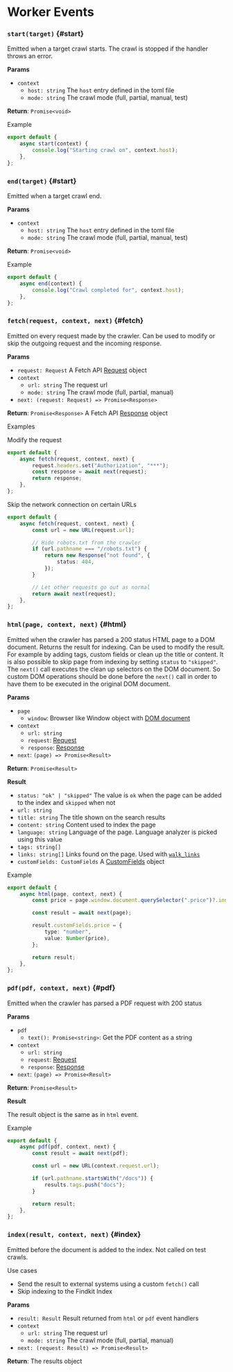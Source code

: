 # Worker Events

### `start(target)` {#start}

Emitted when a target crawl starts. The crawl is stopped if the handler throws
an error.

**Params**

- `context`
  - `host: string` The `host` entry defined in the toml file
  - `mode: string` The crawl mode (full, partial, manual, test)

**Return**: `Promise<void>`

Example

```ts
export default {
	async start(context) {
		console.log("Starting crawl on", context.host);
	},
};
```

### `end(target)` {#start}

Emitted when a target crawl end.

**Params**

- `context`
  - `host: string` The `host` entry defined in the toml file
  - `mode: string` The crawl mode (full, partial, manual, test)

**Return**: `Promise<void>`

Example

```ts
export default {
	async end(context) {
		console.log("Crawl completed for", context.host);
	},
};
```

### `fetch(request, context, next)` {#fetch}

Emitted on every request made by the crawler. Can be used to modify or skip the
outgoing request and the incoming response.

**Params**

- `request: Request` A Fetch API [Request][request] object
- `context`
  - `url: string` The request url
  - `mode: string` The crawl mode (full, partial, manual)
- `next: (request: Request) => Promise<Response>`

**Return**: `Promise<Response>` A Fetch API [Response][response] object

Examples

Modify the request

```ts
export default {
	async fetch(request, context, next) {
		request.headers.set("Authorization", "***");
		const response = await next(request);
		return response;
	},
};
```

Skip the network connection on certain URLs

```ts
export default {
	async fetch(request, context, next) {
		const url = new URL(request.url);

		// Hide robots.txt from the crawler
		if (url.pathname === "/robots.txt") {
			return new Response("not found", {
				status: 404,
			});
		}

		// Let other requests go out as normal
		return await next(request);
	},
};
```

### `html(page, context, next)` {#html}

Emitted when the crawler has parsed a 200 status HTML page to a DOM document.
Returns the result for indexing. Can be used to modify the result. For example
by adding tags, custom fields or clean up the title or content. It is also possible
to skip page from indexing by setting `status` to `"skipped"`. The `next()` call
executes the clean up selectors on the DOM document. So custom DOM operations should
be done before the `next()` call in order to have them to be executed in the original
DOM document.

**Params**

- `page`
  - `window`: Browser like Window object with [DOM document](https://developer.mozilla.org/en-US/docs/Web/API/Document)
- `context`
  - `url: string`
  - `request`: [Request][request]
  - `response`: [Response][response]
- `next`: `(page) => Promise<Result>`

**Return**: `Promise<Result>`

**Result**

- `status: "ok" | "skipped"` The value is `ok` when the page can be added to the index and `skipped` when not
- `url: string`
- `title: string` The title shown on the search results
- `content: string` Content used to index the page
- `language: string` Language of the page. Language analyzer is picked using this value
- `tags: string[]`
- `links: string[]` Links found on the page. Used with [`walk_links`](/toml/options#walk_links)
- `customFields: CustomFields` A [CustomFields](/crawler/meta-tag#customFields) object

Example

```ts
export default {
	async html(page, context, next) {
		const price = page.window.document.querySelector(".price")?.innerText;

		const result = await next(page);

		result.customFields.price = {
			type: "number",
			value: Number(price),
		};

		return result;
	},
};
```

### `pdf(pdf, context, next)` {#pdf}

Emitted when the crawler has parsed a PDF request with 200 status

**Params**

- `pdf`
  - `text(): Promise<string>`: Get the PDF content as a string
- `context`
  - `url: string`
  - `request`: [Request][request]
  - `response`: [Response][response]
- `next`: `(page) => Promise<Result>`

**Return**: `Promise<Result>`

**Result**

The result object is the same as in `html` event.

Example

```ts
export default {
	async pdf(pdf, context, next) {
		const result = await next(pdf);

		const url = new URL(context.request.url);

		if (url.pathname.startsWith("/docs")) {
			results.tags.push("docs");
		}

		return result;
	},
};
```

### `index(result, context, next)` {#index}

Emitted before the document is added to the index. Not called on test crawls.

Use cases

- Send the result to external systems using a custom `fetch()` call
- Skip indexing to the Findkit Index

**Params**

- `result: Result` Result returned from `html` or `pdf` event handlers
- `context`
  - `url: string` The request url
  - `mode: string` The crawl mode (full, partial, manual)
- `next: (request: Result) => Promise<Result>`

**Return**: The results object

[request]: https://developer.mozilla.org/en-US/docs/Web/API/Request
[response]: https://developer.mozilla.org/en-US/docs/Web/API/Response
